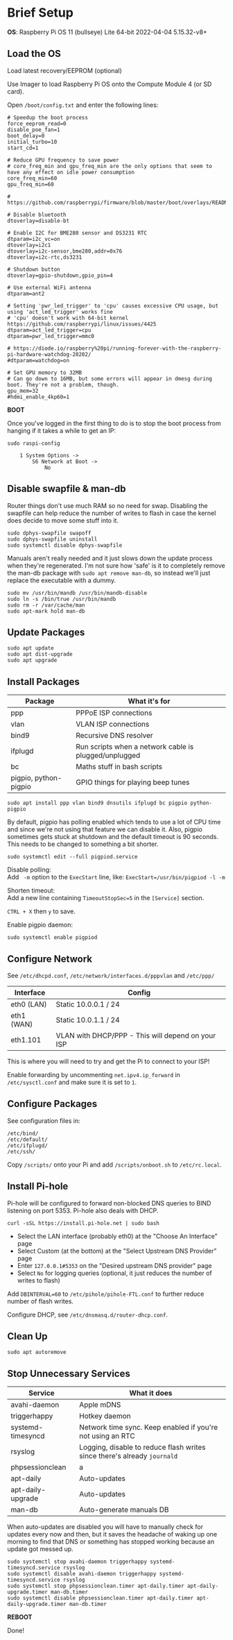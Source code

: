 # Brief Setup

**OS**: Raspberry Pi OS 11 (bullseye) Lite 64-bit 2022-04-04 5.15.32-v8+

## Load the OS

Load latest recovery/EEPROM (optional)

Use Imager to load Raspberry Pi OS onto the Compute Module 4 (or SD card).

Open `/boot/config.txt` and enter the following lines:

```
# Speedup the boot process
force_eeprom_read=0
disable_poe_fan=1
boot_delay=0
initial_turbo=10
start_cd=1

# Reduce GPU frequency to save power
# core_freq_min and gpu_freq_min are the only options that seem to have any effect on idle power consumption
core_freq_min=60
gpu_freq_min=60

# https://github.com/raspberrypi/firmware/blob/master/boot/overlays/README

# Disable bluetooth
dtoverlay=disable-bt

# Enable I2C for BME280 sensor and DS3231 RTC
dtparam=i2c_vc=on
dtoverlay=i2c1
dtoverlay=i2c-sensor,bme280,addr=0x76
dtoverlay=i2c-rtc,ds3231

# Shutdown button
dtoverlay=gpio-shutdown,gpio_pin=4

# Use external WiFi antenna
dtparam=ant2

# Setting 'pwr_led_trigger' to 'cpu' causes excessive CPU usage, but using 'act_led_trigger' works fine
# 'cpu' doesn't work with 64-bit kernel https://github.com/raspberrypi/linux/issues/4425
dtparam=act_led_trigger=cpu
dtparam=pwr_led_trigger=mmc0

# https://diode.io/raspberry%20pi/running-forever-with-the-raspberry-pi-hardware-watchdog-20202/
#dtparam=watchdog=on

# Set GPU memory to 32MB
# Can go down to 16MB, but some errors will appear in dmesg during boot. They're not a problem, though.
gpu_mem=32
#hdmi_enable_4kp60=1
```

**BOOT**

Once you've logged in the first thing to do is to stop the boot process from hanging if it takes a while to get an IP:

```
sudo raspi-config

	1 System Options ->
		S6 Network at Boot ->
			No
```

## Disable swapfile & man-db

Router things don't use much RAM so no need for swap. Disabling the swapfile can help reduce the number of writes to flash in case the kernel does decide to move some stuff into it.

```
sudo dphys-swapfile swapoff
sudo dphys-swapfile uninstall
sudo systemctl disable dphys-swapfile
```

Manuals aren't really needed and it just slows down the update process when they're regenerated. I'm not sure how 'safe' is it to completely remove the man-db package with `sudo apt remove man-db`, so instead we'll just replace the executable with a dummy.

```
sudo mv /usr/bin/mandb /usr/bin/mandb-disable
sudo ln -s /bin/true /usr/bin/mandb
sudo rm -r /var/cache/man
sudo apt-mark hold man-db
```

## Update Packages

```
sudo apt update
sudo apt dist-upgrade
sudo apt upgrade
```

## Install Packages

|Package|What it's for|
|---|---|
|ppp|PPPoE ISP connections|
|vlan|VLAN ISP connections|
|bind9|Recursive DNS resolver|
|ifplugd|Run scripts when a network cable is plugged/unplugged|
|bc|Maths stuff in bash scripts|
|pigpio, python-pigpio|GPIO things for playing beep tunes|

```
sudo apt install ppp vlan bind9 dnsutils ifplugd bc pigpio python-pigpio
```

By default, pigpio has polling enabled which tends to use a lot of CPU time and since we're not using that feature we can disable it.
Also, pigpio sometimes gets stuck at shutdown and the default timeout is 90 seconds. This needs to be changed to something a bit shorter.

```
sudo systemctl edit --full pigpiod.service
```

Disable polling:  
Add ` -m` option to the `ExecStart` line, like: `ExecStart=/usr/bin/pigpiod -l -m`

Shorten timeout:  
Add a new line containing `TimeoutStopSec=5` in the `[Service]` section.

`CTRL + X` then `y` to save.

Enable pigpio daemon:
```
sudo systemctl enable pigpiod
```

## Configure Network

See `/etc/dhcpd.conf`, `/etc/network/interfaces.d/pppvlan` and `/etc/ppp/`

|Interface|Config|
|---|---|
|eth0 (LAN)|Static 10.0.0.1 / 24|
|eth1 (WAN)|Static 10.0.1.1 / 24|
|eth1.101|VLAN with DHCP/PPP - This will depend on your ISP|

This is where you will need to try and get the Pi to connect to your ISP!

Enable forwarding by uncommenting `net.ipv4.ip_forward` in `/etc/sysctl.conf` and make sure it is set to `1`.

## Configure Packages

See configuration files in:

`/etc/bind/`  
`/etc/default/`  
`/etc/ifplugd/`  
`/etc/ssh/`

Copy `/scripts/` onto your Pi and add `/scripts/onboot.sh` to `/etc/rc.local`.

## Install Pi-hole

Pi-hole will be configured to forward non-blocked DNS queries to BIND listening on port 5353. Pi-hole also deals with DHCP.

```
curl -sSL https://install.pi-hole.net | sudo bash
```

* Select the LAN interface (probably eth0) at the "Choose An Interface" page
* Select Custom (at the bottom) at the "Select Upstream DNS Provider" page
* Enter `127.0.0.1#5353` on the "Desired upstream DNS provider" page
* Select `No` for logging queries (optional, it just reduces the number of writes to flash)

Add `DBINTERVAL=60` to `/etc/pihole/pihole-FTL.conf` to further reduce number of flash writes.

Configure DHCP, see `/etc/dnsmasq.d/router-dhcp.conf`.

## Clean Up

```
sudo apt autoremove
```

## Stop Unnecessary Services

|Service|What it does|
|---|---|
|avahi-daemon|Apple mDNS|
|triggerhappy|Hotkey daemon|
|systemd-timesyncd|Network time sync. Keep enabled if you're not using an RTC|
|rsyslog|Logging, disable to reduce flash writes since there's already `journald`|
|phpsessionclean|a|
|apt-daily|Auto-updates|
|apt-daily-upgrade|Auto-updates|
|man-db|Auto-generate manuals DB|

When auto-updates are disabled you will have to manually check for updates every now and then, but it saves the headache of waking up one morning to find that DNS or something has stopped working because an update got messed up.

```
sudo systemctl stop avahi-daemon triggerhappy systemd-timesyncd.service rsyslog
sudo systemctl disable avahi-daemon triggerhappy systemd-timesyncd.service rsyslog
sudo systemctl stop phpsessionclean.timer apt-daily.timer apt-daily-upgrade.timer man-db.timer
sudo systemctl disable phpsessionclean.timer apt-daily.timer apt-daily-upgrade.timer man-db.timer
```

**REBOOT**

Done!
